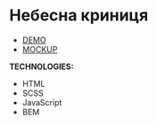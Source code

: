 # Небесна криниця

- [DEMO](https://podlesnyi-pavel.github.io/DigitalLab/)
- [MOCKUP](https://www.figma.com/file/0Mjd4q7CQ7Nh8HmyiykvYs/%D0%A2%D0%B5%D1%81%D1%82%D0%BE%D0%B2%D0%BE%D0%B5-%D0%B7%D0%B0%D0%B4%D0%B0%D0%BD%D0%B8%D0%B5-%E2%84%962?node-id=2%3A499)

**TECHNOLOGIES:**
- HTML
- SCSS
- JavaScript
- BEM